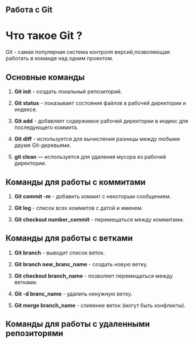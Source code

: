 ## Работа с Git
# Что такое Git ?
*Git* - самая популярная система контроля версий,позволяющая работать в команде над одним проектом.
## Основные команды
1. **Git init** - создать локальный репозиторий.

2. **Git status** -  показывает состояния файлов в рабочей директории и индексе.

3. **Git add** - добавляет содержимое рабочей директории в индекс для последующего коммита.

4. **Git diff** - используется для вычисления разницы между любыми двумя Git-деревьями.

5. **git clean** — используется для удаления мусора из рабочей директории.
## Команды для работы с коммитами
1. **Git commit -m** - добавить коммит с некоторым сообщением.

2. **Git log** - список всех коммитов с датой и именем.

3. **Git checkout number_commit** - перемещаться между коммитами.

## Команды для работы с ветками
1. **Git branch** - выводит список веток.

2. **Git branch new_branc_name** - создать новую ветку.

3. **Git checkout branch_name** - позволяет перемещаться между ветками.

4. **Git -d branc_name** - удалить ненужную ветку.

5. **Git merge branch_name** - слияение веток (могут быть конфликты).

## Команды для работы с удаленными репозиторями